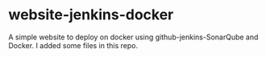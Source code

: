 # website-jenkins-docker
A simple website to deploy on docker using github-jenkins-SonarQube and Docker.
I added some files in this repo.
